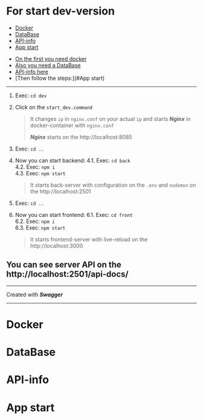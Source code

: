 For start dev-version
=============================


- [Docker](#Docker)
- [DataBase](#DataBase)
- [API-info](#API\-info)
- [App start](#App-start)

* [On the first you need docker](#Docker)
* [Also you need a DataBase](#DataBase)
* [API-info here](#API-info)
* [Then follow the steps:](#App start)

---

1. Exec: ``cd dev``
2. Click on the ``start_dev.command``

    >It changes ``ip`` in ``nginx.conf`` on your actual ``ip`` and starts <b><i>Nginx</i></b> in docker-container with ``nginx.conf``
    >
    ><b><i>Nginx</i></b> starts on the http://localhost:8085

3. Exec: ``cd ..``
4. Now you can start backend:
    4.1. Exec: ``cd back``   
    4.2. Exec: ``npm i``   
    4.3. Exec: ``npm start``

    >It starts back-server with configuration on the ``.env`` and ``nodemon`` on the http://localhost:2501

5. Exec: ``cd ..``
6. Now you can start frontend:
    6.1. Exec: ``cd front``   
    6.2. Exec: ``npm i``   
    6.3. Exec: ``npm start``

    >It starts frontend-server with live-reload on the http://localhost:3000


## You can see server API on the http://localhost:2501/api-docs/

---

Created with <b><i>Swagger</i></b>

---

# Docker

# DataBase

# API-info

# App start

